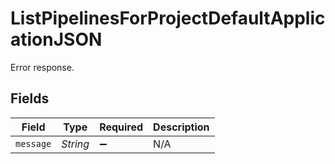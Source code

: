 # ListPipelinesForProjectDefaultApplicationJSON

Error response.


## Fields

| Field              | Type               | Required           | Description        |
| ------------------ | ------------------ | ------------------ | ------------------ |
| `message`          | *String*           | :heavy_minus_sign: | N/A                |